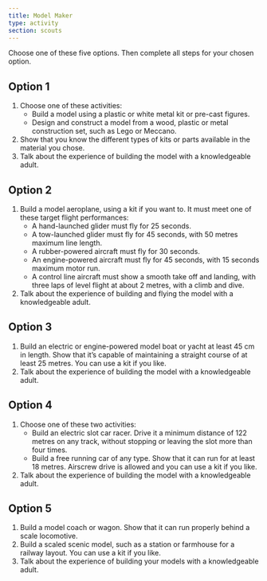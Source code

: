 ```yaml
---
title: Model Maker
type: activity
section: scouts
---
```


Choose one of these five options. Then complete all steps for your chosen option.

## Option 1

1. Choose one of these activities:
	* Build a model using a plastic or white metal kit or pre-cast figures.
	* Design and construct a model from a wood, plastic or metal construction  set, such as Lego or Meccano.
1. Show that you know the different types of kits or parts available in the material you chose.
1. Talk about the experience of building the model with a knowledgeable adult.

## Option 2

1. Build a model aeroplane, using a kit if you want to. It must meet one of these target flight performances:
	* A hand-launched glider must fly for 25 seconds.
	* A tow-launched glider must fly for 45 seconds, with 50 metres maximum line length.
	* A rubber-powered aircraft must fly for 30 seconds.
	* An engine-powered aircraft must fly for 45 seconds, with 15 seconds maximum motor run.
	* A control line aircraft must show a smooth take off and landing, with three laps of level flight at about 2 metres, with a climb and dive.
1. Talk about the experience of building and flying the model with a knowledgeable adult.

## Option 3

1. Build an electric or engine-powered model boat or yacht at least 45 cm in length. Show that it’s capable of maintaining a straight course of at least 25 metres. You can use a kit if you like.
1. Talk about the experience of building the model with a knowledgeable adult.

## Option 4

1. Choose one of these two activities:
	* Build an electric slot car racer. Drive it a minimum distance of 122 metres on any track, without stopping or leaving the slot more than four times.
	* Build a free running car of any type. Show that it can run for at least 18 metres. Airscrew drive is allowed and you can use a kit if you like.
1. Talk about the experience of building the model with a knowledgeable adult.

## Option 5

1. Build a model coach or wagon. Show that it can run properly behind a scale locomotive.
1. Build a scaled scenic model, such as a station or farmhouse for a railway layout. You can use a kit if you like.
1. Talk about the experience of building your models with a knowledgeable adult.
 

